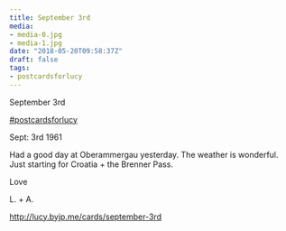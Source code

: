 ```yaml
---
title: September 3rd
media:
- media-0.jpg
- media-1.jpg
date: "2018-05-20T09:58:37Z"
draft: false
tags:
- postcardsforlucy
---
```

September 3rd

[#postcardsforlucy](/tags/postcardsforlucy) 

Sept: 3rd 1961



Had a good day at Oberammergau yesterday. The weather is wonderful. Just starting for Croatia + the Brenner Pass.



Love



L. + A.



http://lucy.byjp.me/cards/september-3rd
